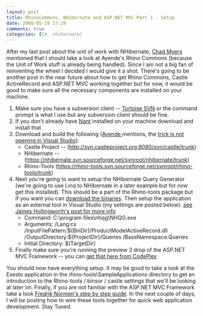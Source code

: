 ```yaml
---
layout: post
title: RhinoCommons, NHibernate and ASP.NET MVC Part 1 - Setup
date: 2008-05-19 17:29
comments: true
categories: [C#, nhibernate]
---
```

<p>
After my last post about the unit of work with NHibernate, <a href="http://www.lostechies.com/blogs/chad%5Fmyers/" target="_blank">Chad Myers</a> mentioned that I should take a look at Ayende&#39;s Rhino Commons (because the Unit of Work stuff is already being handled). Since I am not a big fan of reinventing the wheel I decided I would give it a shot. There&#39;s going to be another post in the near future about how to get Rhino Commons, Castle ActiveRecord and ASP.NET MVC working together but for now, it would be good to make sure all the necessary components are installed on your machine.
</p>
<ol>
	<li>Make sure you have a subversion client -- <a href="http://tortoisesvn.tigris.org/" target="_blank">Tortoise SVN</a> or the command prompt is what I use but any subversion client should be fine. </li>
	<li>If you don&#39;t already have <a href="http://nant.sourceforge.net/" target="_blank">Nant</a> installed on your machine download and install that</li>
	<li>Download and build the following (<a href="http://www.ayende.com/blog" target="_blank">Ayende </a>mentions, the <a href="http://www.ayende.com/Blog/archive/2007/08/06/Running-on-the-trunk-Building-Rhino-Commons.aspx" target="_blank">trick is not opening in Visual Studio</a>):
	<ul>
		<li>Castle Project -- (<a href="http://svn.castleproject.org:8080/svn/castle/trunk" target="_blank">http://svn.castleproject.org:8080/svn/castle/trunk</a>)</li>
		<li> NHibernate -- (<a href="https://nhibernate.svn.sourceforge.net/svnroot/nhibernate/trunk" target="_blank">https://nhibernate.svn.sourceforge.net/svnroot/nhibernate/trunk</a>)</li>
		<li> Rhino-Tools (<a href="https://rhino-tools.svn.sourceforge.net/svnroot/rhino-tools/trunk" target="_blank">https://rhino-tools.svn.sourceforge.net/svnroot/rhino-tools/trunk</a>) </li>
	</ul>
	</li>
	<li>Next you&#39;re going to want to setup the NHibernate Query Generator (we&#39;re going to use Linq to NHibernate in a later example but for now get this installed). This should be a part of the Rhino-tools package but if you want you can <a href="http://www.ayende.com/projects/nhibernate-query-analyzer/downloads.aspx" target="_blank">download the binaries</a>. Then setup the application as an external tool in Visual Studio (my settings are posted below). <a href="http://jhollingworth.wordpress.com/2008/03/28/subsonic-like-nhibernate-query-generator-button-in-visual-studio/%20target=">see James Hollingworth&#39;s post for more info</a>
	<br />
	<img src="/ryanlanciaux.com/image.axd?picture=nhibernateqg.gif" alt="" />
	<ul>
		<li>Command: C:\program files\nhqg\NHQG.exe</li>
		<li>Arguments: /Lang:cs /InputFilePattern:$(BinDir)/ProductModelActiveRecord.dll /OutputDirectory:$(ProjectDir)/Queries /BaseNamespace:Queries</li>
		<li>Initial Directory: $(TargetDir)</li>
	</ul>
	</li>
	<li>Finally make sure you&#39;re running the preview 3 drop of the ASP.NET MVC Framework -- you can <a href="http://www.codeplex.com/aspnet/Release/ProjectReleases.aspx?ReleaseId=12640" target="_blank">get that here from CodePlex</a> </li>
</ol>
You should now have everything setup. It may be good to take a look at the Exesto application in the rhino-tools\SampleApplications directory to get an introduction to the Rhino-tools / binsor / castle settings that we&#39;ll be looking at later on. Finally, if you are not familiar with the ASP.NET MVC Framework take a look <a href="http://weblogs.asp.net/fredriknormen/archive/2008/04/17/asp-net-mvc-framework-pre-preview-3-a-step-by-step-guide-to-create-a-simple-web-app.aspx" target="_blank">Fredrik Normen&#39;s step by step guide</a>. In the next couple of days, I will be posting how to wire these tools together for quick web application development. Stay Tuned.<br />


